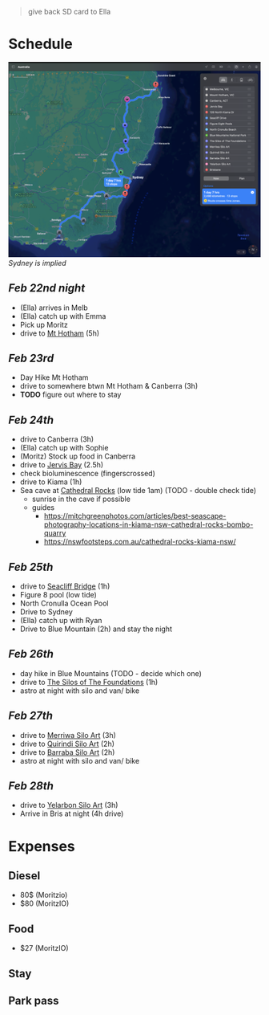 > give back SD card to Ella 

# Schedule

![route](medias/routes/0.png)
*Sydney is implied*

## *Feb 22nd night*
- (Ella) arrives in Melb
- (Ella) catch up with Emma
- Pick up Moritz
- drive to [Mt Hotham](https://maps.apple.com/?address=3052%20Great%20Alpine%20Rd,%20Hotham%20Heights%20VIC%203741,%20Australia&ll=-36.976181,147.121899&q=Dropped%20Pin) (5h)

## *Feb 23rd*
- Day Hike Mt Hotham
- drive to somewhere btwn Mt Hotham & Canberra (3h)
- **TODO** figure out where to stay


## *Feb 24th*
- drive to Canberra (3h)
- (Ella) catch up with Sophie
- (Moritz) Stock up food in Canberra
- drive to [Jervis Bay](https://maps.apple.com/?address=Hyams%20Beach%20NSW%202540,%20Australia&auid=16117420381010740149&ll=-35.115696,150.696201&lsp=9902&q=Hyams%20Beach) (2.5h)
- check bioluminescence (fingerscrossed)
- drive to Kiama (1h)
- Sea cave at [Cathedral Rocks](https://guides.apple.com/?ug=CglOZXcgR3VpZGUSXxozMTI2IE5vcnRoIEtpYW1hIERyLCBLaWFtYSBEb3ducyBOU1cgMjUzMywgQXVzdHJhbGlhIhIJKkGM0edRQcAR5GDdplHbYkAqFENhdGhlZHJhbCBSb2NrcyBDYXZl) (low tide 1am) (TODO - double check tide)
    - sunrise in the cave if possible
    - guides
        - https://mitchgreenphotos.com/articles/best-seascape-photography-locations-in-kiama-nsw-cathedral-rocks-bombo-quarry
        - https://nswfootsteps.com.au/cathedral-rocks-kiama-nsw/


<!--
## *Feb 22nd night*
- (Ella) arrives in Melb
- (Moritz) Confirms location

## *Feb 23rd*
- (Ella) Leave Melb
- Meet up around [Mt Hotham](https://maps.apple.com/?address=3052%20Great%20Alpine%20Rd,%20Hotham%20Heights%20VIC%203741,%20Australia&ll=-36.976181,147.121899&q=Dropped%20Pin) (5h drive from Melb)
- Day Hike Mt Hotham
- Stay at Mt Hotham, possibly astro

## *Feb 24th*
- drive to Canberra (6h)
- (Ella) catch up with Sophie
- Drive up a mountain to stay the night (TODO - decide where)
	- Black Mt
	- Mt Ainslie

## *Feb 25th*
- Stock up food in Canberra
- drive to [Jervis Bay](https://maps.apple.com/?address=Hyams%20Beach%20NSW%202540,%20Australia&auid=16117420381010740149&ll=-35.115696,150.696201&lsp=9902&q=Hyams%20Beach) (2.5h)
- sleep ig till sunset (7.40pm)
- check bioluminescence (fingerscrossed)
- drive to Kiama (1h)
- Sea cave at [Cathedral Rocks](https://guides.apple.com/?ug=CglOZXcgR3VpZGUSXxozMTI2IE5vcnRoIEtpYW1hIERyLCBLaWFtYSBEb3ducyBOU1cgMjUzMywgQXVzdHJhbGlhIhIJKkGM0edRQcAR5GDdplHbYkAqFENhdGhlZHJhbCBSb2NrcyBDYXZl) (low tide 1am) (TODO - double check tide)
	- sunrise in the cave if possible
	- guides
		- https://mitchgreenphotos.com/articles/best-seascape-photography-locations-in-kiama-nsw-cathedral-rocks-bombo-quarry
		- https://nswfootsteps.com.au/cathedral-rocks-kiama-nsw/
 -->

## *Feb 25th*
- drive to [Seacliff Bridge](https://maps.apple.com/?address=Lawrence%20Hargrave%20Drive,%20Coalcliff%20NSW%202508,%20Australia&auid=16683983876913873608&ll=-34.241650,150.978740&lsp=9902&q=Seacliff%20Drive) (1h)
- Figure 8 pool (low tide)
- North Cronulla Ocean Pool
- Drive to Sydney
- (Ella) catch up with Ryan
- Drive to Blue Mountain (2h) and stay the night

## *Feb 26th*
- day hike in Blue Mountains (TODO - decide which one)
- drive to [The Silos of The Foundations](https://maps.apple.com/?address=67%20Williwa%20St,%20Portland%20NSW%202847,%20Australia&auid=922922932688723535&ll=-33.352299,149.984186&lsp=9902&q=The%20Silos%20of%20The%20Foundations) (1h)
- astro at night with silo and van/ bike

## *Feb 27th*
- drive to [Merriwa Silo Art](https://maps.apple.com/?address=Hacketts%20Rd,%20Merriwa%20NSW%202329,%20Australia&auid=1502489251581642420&ll=-32.137734,150.365695&lsp=9902&q=Merriwa%20Silo%20Art) (3h)
- drive to [Quirindi Silo Art](https://maps.apple.com/?address=Station%20St%0AQuirindi%20NSW%202343%0AAustralia&auid=7544888116631767358&ll=-31.503872,150.681213&lsp=9902&q=Quirindi%20Silo%20Art) (2h)
- drive to [Barraba Silo Art](https://maps.apple.com/?address=Old%20Manilla%20Rd,%20Barraba%20NSW%202347,%20Australia&auid=9319213264252700691&ll=-30.399823,150.613193&lsp=9902&q=Barraba%20Silo%20Art) (2h)
- astro at night with silo and van/ bike


## *Feb 28th*
- drive to [Yelarbon Silo Art](https://maps.apple.com/?address=46%20Railway%20Pde,%20Yelarbon%20QLD%204388,%20Australia&auid=16501765079994953425&ll=-28.570698,150.756382&lsp=9902&q=Yelarbon%20Silo%20Art) (3h)
- Arrive in Bris at night (4h drive)


# Expenses
## Diesel
- 80$ (Moritzio)
- $80 (MoritzIO)
## Food
- $27 (MoritzIO)

## Stay

## Park pass
